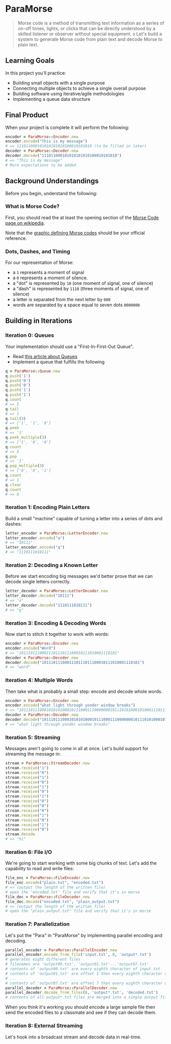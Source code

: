 # ParaMorse

> Morse code is a method of transmitting text information as a series of on-off tones, lights, or clicks that can be directly understood by a skilled listener or observer without special equipment.
s
Let's build a system to generate Morse code from plain text and decode Morse to
plain text.

## Learning Goals

In this project you'll practice:

* Building small objects with a single purpose
* Connecting multiple objects to achieve a single overall purpose
* Building software using iterative/agile methodologies
* Implementing a queue data structure

## Final Product

When your project is complete it will perform the following:

```ruby
encoder = ParaMorse::Encoder.new
encoder.encode("This is my message")
# => 111011000101010101010100010101010 (to be filled in later)
decoder = ParaMorse::Decoder.new
decoder.decode("111011000101010101010100010101010")
# => "This is my message"
# More expectations to be added
```

## Background Understandings

Before you begin, understand the following:

### What is Morse Code?

First, you should read the at least the opening section of the [Morse Code page
on wikipedia](https://en.wikipedia.org/wiki/Morse_code).

Note that the [graphic defining Morse codes](https://en.wikipedia.org/wiki/Morse_code#/media/File:International_Morse_Code.svg) should be your official reference.

### Dots, Dashes, and Timing

For our representation of Morse:

* a `1` represents a moment of signal
* a `0` represents a moment of silence.
* a "dot" is represented by `10` (one moment of signal, one of silence)
* a "dash" is represented by `1110` (three moments of signal, one of silence)
* a letter is separated from the next letter by `000`
* words are separated by a space equal to seven dots `0000000`

## Building in Iterations

### Iteration 0: Queues

Your implementation should use a "First-In-First-Out Queue".

* Read [this article about Queues](https://en.wikipedia.org/wiki/Queue_(abstract_data_type))
* Implement a queue that fulfills the following

```ruby
q = ParaMorse::Queue.new
q.push('1')
q.push('0')
q.push('0')
q.push('1')
q.push('1')
q.count
# => 5
q.tail
# => 1
q.tail(3)
# => ['1', '1', '0']
q.peek
# => '1'
q.peek_multiple(3)
# => ['1', '0', '0']
q.count
# => 5
q.pop
# => '1'
q.pop_multiple(3)
# => ['0', '0', '1']
q.count
# => 1
q.clear
q.count
# => 0
```

### Iteration 1: Encoding Plain Letters

Build a small "machine" capable of turning a letter into a series of dots and
dashes:

```ruby
letter_encoder = ParaMorse::LetterEncoder.new
letter_encoder.encode("a")
# => "10111"
letter_encoder.encode("q")
# => "1110111010111"
```

### Iteration 2: Decoding a Known Letter

Before we start encoding big messages we'd better prove that we can decode single letters
correctly.

```ruby
letter_decoder = ParaMorse::LetterDecoder.new
letter_decoder.decode("10111")
# => "a"
letter_decoder.decode("1110111010111")
# => "q"
```

### Iteration 3: Encoding & Decoding Words

Now start to stitch it together to work with words:

```ruby
encoder = ParaMorse::Encoder.new
encoder.encode("Word")
# => "1011101110001110111011100010111010001110101"
decoder = ParaMorse::Decoder.new
decoder.decode("1011101110001110111011100010111010001110101")
# => "word"
```

### Iteration 4: Multiple Words

Then take what is probably a small step: encode and decode whole words.

```ruby
encoder = ParaMorse::Encoder.new
encoder.encode("what light through yonder window breaks")
# => "1011101110001010101000101110001110000000101110101000101000111011101000101010100011100000001110001010101000101110100011101110111000101011100011101110100010101010000000111010111011100011101110111000111010001110101000100010111010000000101110111000101000111010001110101000111011101110001011101110000000111010101000101110100010001011100011101011100010101"
decoder = ParaMorse::Decoder.new
decoder.decode("1011101110001010101000101110001110000000101110101000101000111011101000101010100011100000001110001010101000101110100011101110111000101011100011101110100010101010000000111010111011100011101110111000111010001110101000100010111010000000101110111000101000111010001110101000111011101110001011101110000000111010101000101110100010001011100011101011100010101")
# => "what light through yonder window breaks"
```

### Iteration 5: Streaming

Messages aren't going to come in all at once. Let's build support for streaming the message in:

```ruby
stream = ParaMorse::StreamDecoder.new
stream.receive("1")
stream.receive("0")
stream.receive("1")
stream.receive("0")
stream.receive("1")
stream.receive("0")
stream.receive("1")
stream.receive("0")
stream.receive("0")
stream.receive("0")
stream.receive("1")
stream.receive("0")
stream.receive("1")
stream.receive("0")
stream.decode
# => "hi"
```

### Iteration 6: File I/O

We're going to start working with some big chunks of text. Let's add the capability to read and write files:

```ruby
file_enc = ParaMorse::FileEncoder.new
file_enc.encode("plain.txt", "encoded.txt")
# => (output the length of the written file)
# open the 'encoded.txt' file and verify that it's in morse
file_dec = ParaMorse::FileDecoder.new
file_dec.decode("encoded.txt", "plain_output.txt")
# => (output the length of the written file)
# open the "plain_output.txt" file and verify that it's in morse
```

### Iteration 7: Parallelization

Let's put the "Para" in "ParaMorse" by implementing parallel encoding and decoding.

```ruby
parallel_encoder = ParaMorse::ParallelEncoder.new
parallel_encoder.encode_from_file('input.txt', 8, 'output*.txt')
# generates eight different files
# filenames are 'output00.txt', 'output01.txt'...'output07.txt'
# contents of 'output00.txt' are every eighth character of input.txt
# contents of 'output01.txt' are offset 1 then every eighth character of input.txt
# ...
# contents of 'output07.txt' are offset 7 then every eighth character of input.txt
parallel_decoder = ParaMorse::ParallelDecoder.new
parallel_decoder.decode_from_files(8, 'output*.txt', 'decoded.txt')
# contents of all output*.txt files are merged into a single output file, decoded.txt
```

When you think it's working you should encode a large sample file then send the encoded files to a classmate and see if they can decode them.

### Iteration 8: External Streaming

Let's hook into a broadcast stream and decode data in real-time.

```ruby

```
